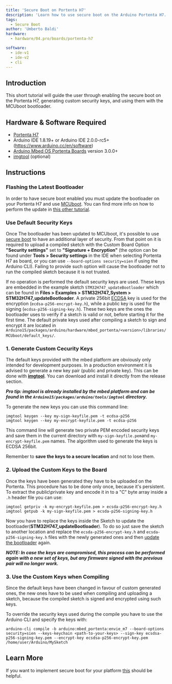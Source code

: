 ```yaml
---
title: 'Secure Boot on Portenta H7'
description: 'Learn how to use secure boot on the Arduino Portenta H7.'
tags: 
  - Secure Boot
author: 'Umberto Baldi'
hardware:
  - hardware/04.pro/boards/portenta-h7

software:
  - ide-v1
  - ide-v2
  - cli
---
```


## Introduction
This short tutorial will guide the user through enabling the secure boot on the Portenta H7, generating custom security keys, and using them with the MCUboot bootloader.

## Hardware & Software Required
-   [Portenta H7](https://store.arduino.cc/portenta-h7)
-   Arduino IDE 1.8.19+  or Arduino IDE 2.0.0-rc5+ (https://www.arduino.cc/en/software)
-   [Arduino Mbed OS Portenta Boards](https://github.com/arduino/ArduinoCore-mbed) version 3.0.0+
-   [imgtool](https://github.com/arduino/imgtool-packing/releases/latest) (optional)

## Instructions

### Flashing the Latest Bootloader
In order to have secure boot enabled you must update the bootloader on your Portenta H7 and use [MCUboot](https://www.mcuboot.com/). You can find more info on how to perform the update in [this other tutorial](../por-ard-bl/content.md).

### Use Default Security Keys
Once The bootloader has been updated to MCUboot, it's possible to use [secure boot](https://www.keyfactor.com/blog/what-is-secure-boot-its-where-iot-security-starts/) to have an additional layer of security. From that point on it is required to upload a compiled sketch with the Custom Board Option **"Security settings"** set to **"Signature + Encryption"** (the option can be found under **Tools > Security settings** in the IDE when selecting Portenta H7 as board, or you can use `--board-options security=sien` if using the Arduino CLI). Failing to provide such option will cause the bootloader not to run the compiled sketch because it is not trusted.

If no operation is performed the default security keys are used.
These keys are embedded in the example sketch `STM32H747_updateBootloader` which can be found in  **Files > Examples > STM32H747_System > STM32H747_updateBootloader**. A private 256bit [ECDSA](https://en.wikipedia.org/wiki/Elliptic_Curve_Digital_Signature_Algorithm) key is used for the encryption (`ecdsa-p256-encrypt-key.h`), while a public key is used for the signing (`ecdsa-p256-signing-key.h`). These two keys are the ones the bootloader uses to verify if a sketch is valid or not, before starting it for the first time. The default private keys used after compiling a sketch to sign and encrypt it are located in `Arduino15/packages/arduino/hardware/mbed_portenta/<version>/libraries/MCUboot/default_keys/`.

### 1. Generate Custom Cecurity Keys
The default keys provided with the mbed platform are obviously only intended for development purposes. In a production environment it is advised to generate a new key pair (public and private key).
This can be done with [**imgtool**](https://github.com/arduino/imgtool-packing/releases/latest). You can download and install it directly from the release section.

***Pro tip: imgtool is already installed by the mbed platform and can be found in the `Arduino15/packages/arduino/tools/imgtool` directory.***

To generate the new keys you can use this command line:
```
imgtool keygen --key my-sign-keyfile.pem -t ecdsa-p256
imgtool keygen --key my-encrypt-keyfile.pem -t ecdsa-p256
```
This command line will generate two private PEM encoded security keys and save them in the current directory with `my-sign-keyfile.pem`and `my-encrypt-keyfile.pem` names. The algorithm used to generate the keys is ECDSA 256bit.

Remember to **save the keys to a secure location** and not to lose them.

### 2. Upload the Custom Keys to the Board
Once the keys have been generated they have to be uploaded on the Portenta. This procedure has to be done only once, because it's persistent. To extract the public\private key and encode it in to a "C" byte array inside a `.h` header file you can use:
```
imgtool getpriv -k my-encrypt-keyfile.pem > ecsda-p256-encrypt-key.h 
imgtool getpub -k my-sign-keyfile.pem > ecsda-p256-signing-key.h
```

Now you have to replace the keys inside the Sketch to update the bootloader(**STM32H747_updateBootloader**).
To do so just save the sketch to another location and replace the `ecsda-p256-encrypt-key.h` and `ecsda-p256-signing-key.h` files with the newly generated ones and then [update the bootloader](../por-ard-bl/content.md) again.

***NOTE: In case the keys are compromised, this process can be performed again with a new set of keys, but any firmware signed with the previous pair will no longer work.***

### 3. Use the Custom Keys when Compiling
Since the default keys have been changed in favour of custom generated ones, the new ones have to be used when compiling and uploading a sketch, because the compiled sketch is signed and encrypted using such keys.

To override the security keys used during the compile you have to use the Arduino CLI and specify the keys with:
```
arduino-cli compile -b arduino:mbed_portenta:envie_m7 --board-options security=sien --keys-keychain <path-to-your-keys> --sign-key ecsdsa-p256-signing-key.pem --encrypt-key ecsdsa-p256-encrypt-key.pem /home/user/Arduino/MySketch
```

## Learn More
If you want to implement secure boot for your platform [this](https://arduino.github.io/arduino-cli/latest/guides/secure-boot/) should be helpful.

